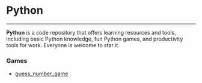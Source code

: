 # Python
***
**Python** is a code repository that offers learning resources and tools, including basic Python knowledge, fun Python games, and productivity tools for work. Everyone is welcome to star it.


### Games
- [guess_number_game](https://github.com/chenzhongd/python/blob/main/game/guess_number_game.py)
